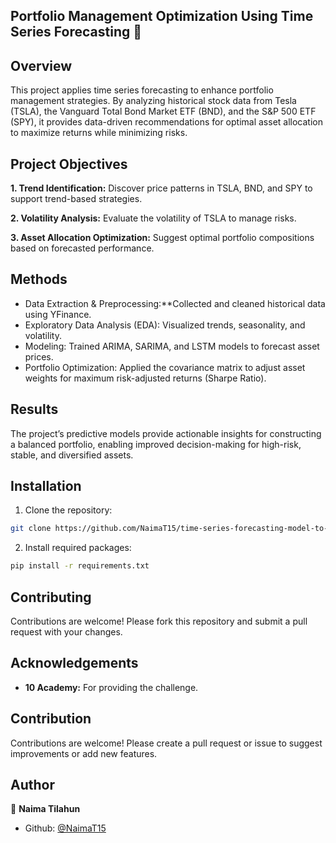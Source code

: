 ## Portfolio Management Optimization Using Time Series Forecasting 👋
## Overview

This project applies time series forecasting to enhance portfolio management strategies. 
By analyzing historical stock data from Tesla (TSLA), the Vanguard Total Bond Market ETF (BND), and the
S&P 500 ETF (SPY), it provides data-driven recommendations for optimal asset allocation to maximize returns while minimizing risks.

## Project Objectives

**1. Trend Identification:** Discover price patterns in TSLA, BND, and SPY to support trend-based strategies.

**2. Volatility Analysis:** Evaluate the volatility of TSLA to manage risks.

**3. Asset Allocation Optimization:** Suggest optimal portfolio compositions based on forecasted performance.
## Methods
- Data Extraction & Preprocessing:**Collected and cleaned historical data using YFinance.
- Exploratory Data Analysis (EDA): Visualized trends, seasonality, and volatility.
- Modeling: Trained ARIMA, SARIMA, and LSTM models to forecast asset prices.
- Portfolio Optimization: Applied the covariance matrix to adjust asset weights for maximum risk-adjusted returns (Sharpe Ratio).

## Results

The project’s predictive models provide actionable insights for constructing a balanced portfolio, enabling improved decision-making for high-risk, stable, and diversified assets.

## Installation

1. Clone the repository:
   
```bash
git clone https://github.com/NaimaT15/time-series-forecasting-model-to-support-portfolio-optimization-for-GMF-Investments/
```
2. Install required packages:
   
```bash
pip install -r requirements.txt
```
## Contributing

Contributions are welcome! Please fork this repository and submit a pull request with your changes.

## Acknowledgements
- **10 Academy:** For providing the challenge.

## Contribution
Contributions are welcome! Please create a pull request or issue to suggest improvements or add new features.


## Author

👤 **Naima Tilahun**

* Github: [@NaimaT15](https://github.com/NaimaT15)
